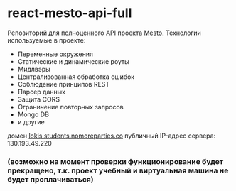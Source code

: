# react-mesto-api-full
Репозиторий для полноценного API проекта [Mesto.](https://github.com/loki87by/react-mesto-auth) 
Технологии используемые в проекте:

* Переменные окружения 
* Статические и динамические роуты 
* Мидлвэры 
* Централизованная обработка ошибок 
* Соблюдение принципов REST 
* Парсер данных 
* Защита CORS 
* Ограничение повторных запросов 
* Mongo DB 
* и другие

домен [lokis.students.nomoreparties.co](www.lokis.students.nomoreparties.co) 
публичный IP-адрес сервера: 130.193.49.220 
### (возможно на момент проверки функционирование будет прекращено, т.к. проект учебный и виртуальная машина не будет проплачиваться)
